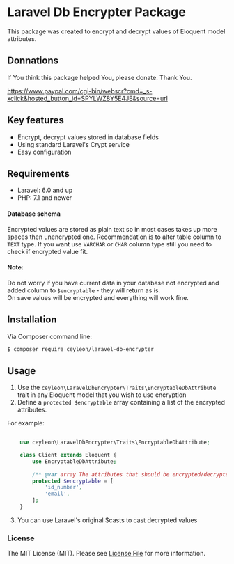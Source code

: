 # Laravel Db Encrypter Package

This package was created to encrypt and decrypt values of Eloquent model attributes.

## Donnations
If You think this package helped You, please donate. Thank You.

https://www.paypal.com/cgi-bin/webscr?cmd=_s-xclick&hosted_button_id=SPYLWZ8Y5E4JE&source=url

## Key features

* Encrypt, decrypt values stored in database fields
* Using standard Laravel's Crypt service
* Easy configuration

## Requirements

* Laravel: 6.0 and up
* PHP: 7.1 and newer

#### Database schema

Encrypted values are stored as plain text so in most cases takes up more spaces then unencrypted one.
Recommendation is to alter table column to `TEXT` type.
If you want use `VARCHAR` or `CHAR` column type still you need to check if encrypted value fit.

#### Note:
Do not worry if you have current data in your database not encrypted and added column to `$encryptable`  - they will return as is.    
On save values will be encrypted and everything will work fine.

## Installation

Via Composer command line:

```bash
$ composer require ceyleon/laravel-db-encrypter
```

## Usage

1. Use the `ceyleon\LaravelDbEncrypter\Traits\EncryptableDbAttribute` trait in any Eloquent model that you wish to use encryption
2. Define a `protected $encryptable` array containing a list of the encrypted attributes.

For example:

```php
    
    use ceyleon\LaravelDbEncrypter\Traits\EncryptableDbAttribute;

    class Client extends Eloquent {
        use EncryptableDbAttribute;
       
        /** @var array The attributes that should be encrypted/decrypted */
        protected $encryptable = [
            'id_number', 
            'email',
        ];
    }
```

3. You can use Laravel's original $casts to cast decrypted values

### License
The MIT License (MIT). Please see [License File](LICENSE.md) for more information.
